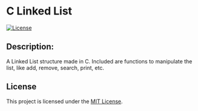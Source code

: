 # C Linked List

[![License](https://img.shields.io/badge/license-MIT-blue.svg)](https://opensource.org/licenses/MIT)

## Description:
A Linked List structure made in C. Included are functions to manipulate the list, like add, remove, search, print, etc.

## License
This project is licensed under the [MIT License](LICENSE).